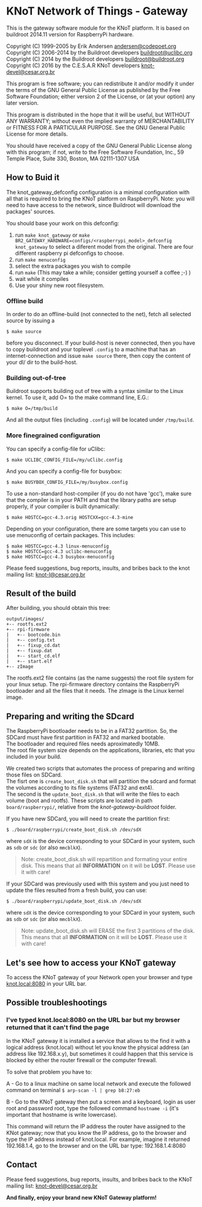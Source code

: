 KNoT Network of Things - Gateway
=============================================================================
This is the gateway software module for the KNoT platform.
It is based on buildroot 2014.11 version for RaspberryPi hardware.

Copyright (C) 1999-2005 by Erik Andersen <andersen@codepoet.org>  
Copyright (C) 2006-2014 by the Buildroot developers <buildroot@uclibc.org>  
Copyright (C) 2014 by the Buildroot developers <buildroot@buildroot.org>  
Copyright (C) 2016 by the C.E.S.A.R KNoT developers <knot-devel@cesar.org.br>


This program is free software; you can redistribute it and/or modify
it under the terms of the GNU General Public License as published by
the Free Software Foundation; either version 2 of the License, or
(at your option) any later version.

This program is distributed in the hope that it will be useful,
but WITHOUT ANY WARRANTY; without even the implied warranty of
MERCHANTABILITY or FITNESS FOR A PARTICULAR PURPOSE. See the GNU
General Public License for more details.

You should have received a copy of the GNU General Public License
along with this program; if not, write to the Free Software
Foundation, Inc., 59 Temple Place, Suite 330, Boston, MA 02111-1307 USA


How to Buid it
----------------
The knot_gateway_defconfig configuration is a minimal configuration with
all that is required to bring the KNoT platform on RaspberryPi. 
Note: you will need to have access to the network, since Buildroot will
download the packages' sources.

You should base your work on this defconfig:

1. run `make knot_gateway` or `make BR2_GATEWAY_HARDWARE=configs/<raspberrypi_model>_defconfig knot_gateway` to select a diferent model from the original. There are four different raspberry pi defconfigs to choose.
2. run `make menuconfig`
3. select the extra packages you wish to compile
4. run `make`
(This may take a while; consider getting yourself a coffee ;-) )
5. wait while it compiles
6. Use your shiny new root filesystem. 

### Offline build ###

In order to do an offline-build (not connected to the net), fetch all
selected source by issuing a
```shell
$ make source
```
before you disconnect.
If your build-host is never connected, then you have to copy buildroot
and your toplevel `.config` to a machine that has an internet-connection
and issue `make source` there, then copy the content of your dl/ dir to
the build-host.

### Building out-of-tree ###

Buildroot supports building out of tree with a syntax similar
to the Linux kernel. To use it, add O=<directory> to the
make command line, E.G.:
```shell
$ make O=/tmp/build
```
And all the output files (including `.config`) will be located under `/tmp/build`.

### More finegrained configuration ###

You can specify a config-file for uClibc:
```shell
$ make UCLIBC_CONFIG_FILE=/my/uClibc.config
```
And you can specify a config-file for busybox:
```shell
$ make BUSYBOX_CONFIG_FILE=/my/busybox.config
```
To use a non-standard host-compiler (if you do not have 'gcc'),
make sure that the compiler is in your PATH and that the library paths are
setup properly, if your compiler is built dynamically:
```shell
$ make HOSTCC=gcc-4.3.orig HOSTCXX=gcc-4.3-mine
```
Depending on your configuration, there are some targets you can use to
use menuconfig of certain packages. This includes:
```shell
$ make HOSTCC=gcc-4.3 linux-menuconfig
$ make HOSTCC=gcc-4.3 uclibc-menuconfig
$ make HOSTCC=gcc-4.3 busybox-menuconfig
```
Please feed suggestions, bug reports, insults, and bribes back to the
knot mailing list: <knot-l@cesar.org.br>


Result of the build
-------------------

After building, you should obtain this tree:

    output/images/
    +-- rootfs.ext2
    +-- rpi-firmware
    |   +-- bootcode.bin
    |   +-- config.txt
    |   +-- fixup_cd.dat
    |   +-- fixup.dat
    |   +-- start_cd.elf
    |   +-- start.elf
    +-- zImage

The rootfs.ext2 file contains (as the name suggests) the root file system for your linux setup.
The rpi-firmware directory contains the RaspberryPi bootloader and all the files that it needs.
The zImage is the Linux kernel image.

Preparing and writing the SDcard
--------------------------------

The RaspberryPi bootloader needs to be in a FAT32 partition. So, the SDCard must have first partition in FAT32 and marked bootable.  
The bootloader and required files needs aproximatedly 10MB.  
The root file system size depends on the applications, libraries, etc that you included in your build.

We created two scripts that automates the process of preparing and writing those files on SDCard.  
The fisrt one is `create_boot_disk.sh` that will partition the sdcard and format the volumes according to its file systems (FAT32 and ext4).  
The second is the `update_boot_disk.sh` that will write the files to each volume (boot and rootfs).
These scripts are located in path `board/raspberrypi/`, relative from the _knot-gateway-buildroot_ folder.

If you have new SDCard, you will need to create the partition first:

```
$ ./board/raspberrypi/create_boot_disk.sh /dev/sdX
```
where `sdX` is the device corresponding to your SDCard in your system, such as `sdb` or `sdc` (or also `mmcblkX`).
> Note: create_boot_disk.sh will repartition and formating your entire disk. This means that all **INFORMATION** on it will be **LOST**.
Please use it with care!

If your SDCard was previously used with this system and you just need to update the files resulted from a fresh build, you can use:

```
$ ./board/raspberrypi/update_boot_disk.sh /dev/sdX
``` 
where `sdX` is the device corresponding to your SDCard in your system, such as `sdb` or `sdc` (or also `mmcblkX`).
> Note: update_boot_disk.sh will ERASE the first 3 partitions of the disk. This means that all **INFORMATION** on it will be **LOST**.
Please use it with care!

Let's see how to access your KNoT gateway
----------------------------------------

To access the KNoT gateway of your Network open your browser and type [knot.local:8080](http://knot.local:8080) in your URL bar.

Possible troubleshootings
-------------------------

### I've typed knot.local:8080 on the URL bar but my browser returned that it can't find the page ###

In the KNoT gateway it is installed a service that allows to the find it with a logical address (knot.local) without let you know the physical address (an address like 192.168.x.y), but sometimes it could happen that this service is blocked by either the router firewall or the computer firewall.

To solve that problem you have to:

A - Go to a linux machine on same local network and execute the followed command on terminal ```$ arp-scan -l | grep b8:27:eb```

B - Go to the KNoT gateway then put a screen and a keyboard, login as user root and password root, type the followed command ```hostname -i``` (it's important that hostname is write lowercase).

This command will return the IP address the router have assigned to the KNot gateway; now that you know the IP address, go to the browser and type the IP address instead of knot.local. For example, imagine it returned 192.168.1.4, go to the browser and on the URL bar type: 192.168.1.4:8080

Contact
-------

Please feed suggestions, bug reports, insults, and bribes back to the KNoT mailing list: <knot-devel@cesar.org.br>

**And finally, enjoy your brand new KNoT Gateway platform!**
